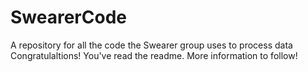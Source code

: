 # SwearerCode
A repository for all the code the Swearer group uses to process data 
Congratulaltions! You've read the readme. More information to follow!

